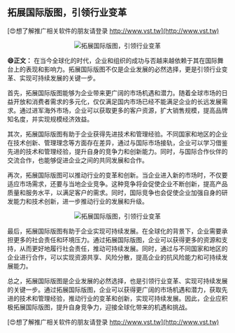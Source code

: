 ## **拓展国际版图，引领行业变革**

[😍想了解推广相关软件的朋友请登录 http://www.vst.tw](http://www.vst.tw)

 <center><img src="https://vst.tw/MP4/tuiguang/png/1.png" alt="拓展国际版图，引领行业变革"></center>

**😄正文：**
在当今全球化的时代，企业和组织的成功与否越来越依赖于其在国际舞台上的表现和影响力。拓展国际版图不仅是企业发展的必然选择，更是引领行业变革、实现可持续发展的关键一步。

首先，拓展国际版图能够为企业带来更广阔的市场机遇和潜力。随着全球市场的日益开放和消费者需求的多元化，仅仅满足国内市场已经不能满足企业的长远发展需求。通过进军海外市场，企业可以获取更多的客户资源，扩大销售规模，提高品牌知名度，并实现规模经济效益。

其次，拓展国际版图有助于企业获得先进技术和管理经验。不同国家和地区的企业在技术创新、管理理念等方面存在差异，通过与国际市场接轨，企业可以学习借鉴先进的技术和管理经验，提升自身的竞争力和创新能力。同时，与国际合作伙伴的交流合作，也能够促进企业之间的共同发展和合作。

再次，拓展国际版图可以推动行业的变革和创新。当企业进入新的市场时，不仅要适应市场需求，还要与当地企业竞争。这种竞争将会促使企业不断创新，提高产品质量和服务水平，以满足客户的需求。同时，国际竞争也会促使企业加强自身的研发能力和技术创新，进一步推动行业的发展和升级。

 <center><img src="https://vst.tw/MP4/tuiguang/png/8.png" alt="拓展国际版图，引领行业变革"></center>

最后，拓展国际版图有助于企业实现可持续发展。在全球化的背景下，企业需要承担更多的社会责任和环境压力。通过拓展国际版图，企业可以获得更多的资源和支持，从而更好地履行社会责任，推动可持续发展。同时，通过与不同国家和地区的企业进行合作，可以实现资源共享、风险分散，提高企业的抗风险能力和可持续发展能力。

总之，拓展国际版图是企业发展的必然选择，也是引领行业变革、实现可持续发展的关键一步。通过拓展国际版图，企业可以获得更广阔的市场机遇和潜力，获取先进的技术和管理经验，推动行业的变革和创新，实现可持续发展。因此，企业应积极拓展国际版图，提升自身竞争力，迎接全球化带来的机遇和挑战。

[😍想了解推广相关软件的朋友请登录 http://www.vst.tw](http://www.vst.tw)



